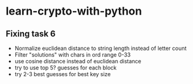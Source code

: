 # learn-crypto-with-python

## Fixing task 6
- Normalize euclidean distance to string length instead of letter count
- Filter "solutions" with chars in ord range 0-33
- use cosine distance instead of euclidean distance
- try to use top 5? guesses for each block
- try 2-3 best guesses for best key size